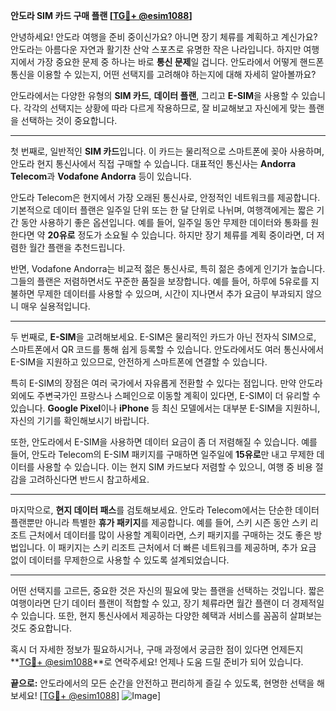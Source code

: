 **안도라 SIM 카드 구매 플랜 [[TG💪+ @esim1088](https://t.me/s/esim1088)]**

안녕하세요! 안도라 여행을 준비 중이신가요? 아니면 장기 체류를 계획하고 계신가요? 안도라는 아름다운 자연과 활기찬 산악 스포츠로 유명한 작은 나라입니다. 하지만 여행지에서 가장 중요한 문제 중 하나는 바로 **통신 문제**일 겁니다. 안도라에서 어떻게 핸드폰 통신을 이용할 수 있는지, 어떤 선택지를 고려해야 하는지에 대해 자세히 알아볼까요?

안도라에서는 다양한 유형의 **SIM 카드**, **데이터 플랜**, 그리고 **E-SIM**을 사용할 수 있습니다. 각각의 선택지는 상황에 따라 다르게 작용하므로, 잘 비교해보고 자신에게 맞는 플랜을 선택하는 것이 중요합니다.

---

첫 번째로, 일반적인 **SIM 카드**입니다. 이 카드는 물리적으로 스마트폰에 꽂아 사용하며, 안도라 현지 통신사에서 직접 구매할 수 있습니다. 대표적인 통신사는 **Andorra Telecom**과 **Vodafone Andorra** 등이 있습니다. 

안도라 Telecom은 현지에서 가장 오래된 통신사로, 안정적인 네트워크를 제공합니다. 기본적으로 데이터 플랜은 일주일 단위 또는 한 달 단위로 나뉘며, 여행객에게는 짧은 기간 동안 사용하기 좋은 옵션입니다. 예를 들어, 일주일 동안 무제한 데이터와 통화를 원한다면 약 **20유로** 정도가 소요될 수 있습니다. 하지만 장기 체류를 계획 중이라면, 더 저렴한 월간 플랜을 추천드립니다.

반면, Vodafone Andorra는 비교적 젊은 통신사로, 특히 젊은 층에게 인기가 높습니다. 그들의 플랜은 저렴하면서도 꾸준한 품질을 보장합니다. 예를 들어, 하루에 5유로를 지불하면 무제한 데이터를 사용할 수 있으며, 시간이 지나면서 추가 요금이 부과되지 않으니 매우 실용적입니다.

---

두 번째로, **E-SIM**을 고려해보세요. E-SIM은 물리적인 카드가 아닌 전자식 SIM으로, 스마트폰에서 QR 코드를 통해 쉽게 등록할 수 있습니다. 안도라에서도 여러 통신사에서 E-SIM을 지원하고 있으므로, 안전하게 스마트폰에 연결할 수 있습니다. 

특히 E-SIM의 장점은 여러 국가에서 자유롭게 전환할 수 있다는 점입니다. 만약 안도라 외에도 주변국가인 프랑스나 스페인으로 이동할 계획이 있다면, E-SIM이 더 유리할 수 있습니다. **Google Pixel**이나 **iPhone** 등 최신 모델에서는 대부분 E-SIM을 지원하니, 자신의 기기를 확인해보시기 바랍니다.

또한, 안도라에서 E-SIM을 사용하면 데이터 요금이 좀 더 저렴해질 수 있습니다. 예를 들어, 안도라 Telecom의 E-SIM 패키지를 구매하면 일주일에 **15유로**만 내고 무제한 데이터를 사용할 수 있습니다. 이는 현지 SIM 카드보다 저렴할 수 있으니, 여행 중 비용 절감을 고려하신다면 반드시 참고하세요.

---

마지막으로, **현지 데이터 패스**를 검토해보세요. 안도라 Telecom에서는 단순한 데이터 플랜뿐만 아니라 특별한 **휴가 패키지**를 제공합니다. 예를 들어, 스키 시즌 동안 스키 리조트 근처에서 데이터를 많이 사용할 계획이라면, 스키 패키지를 구매하는 것도 좋은 방법입니다. 이 패키지는 스키 리조트 근처에서 더 빠른 네트워크를 제공하며, 추가 요금 없이 데이터를 무제한으로 사용할 수 있도록 설계되었습니다.

---

어떤 선택지를 고르든, 중요한 것은 자신의 필요에 맞는 플랜을 선택하는 것입니다. 짧은 여행이라면 단기 데이터 플랜이 적합할 수 있고, 장기 체류라면 월간 플랜이 더 경제적일 수 있습니다. 또한, 현지 통신사에서 제공하는 다양한 혜택과 서비스를 꼼꼼히 살펴보는 것도 중요합니다.

혹시 더 자세한 정보가 필요하시거나, 구매 과정에서 궁금한 점이 있다면 언제든지 **[TG💪+ @esim1088](https://t.me/s/esim1088)**로 연락주세요! 언제나 도움 드릴 준비가 되어 있습니다.

**끝으로:** 안도라에서의 모든 순간을 안전하고 편리하게 즐길 수 있도록, 현명한 선택을 해보세요! [[TG💪+ @esim1088](https://t.me/s/esim1088)] ![Image](https://i.postimg.cc/Y0z9fWf4/image.png)]